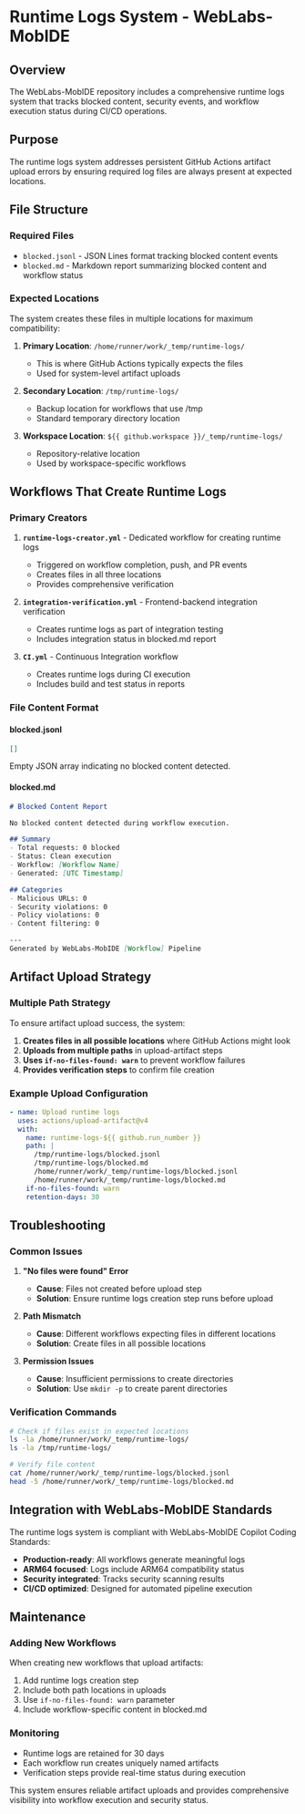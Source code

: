 # Runtime Logs System - WebLabs-MobIDE

## Overview

The WebLabs-MobIDE repository includes a comprehensive runtime logs system that tracks blocked content, security events, and workflow execution status during CI/CD operations.

## Purpose

The runtime logs system addresses persistent GitHub Actions artifact upload errors by ensuring required log files are always present at expected locations.

## File Structure

### Required Files
- `blocked.jsonl` - JSON Lines format tracking blocked content events
- `blocked.md` - Markdown report summarizing blocked content and workflow status

### Expected Locations
The system creates these files in multiple locations for maximum compatibility:

1. **Primary Location**: `/home/runner/work/_temp/runtime-logs/`
   - This is where GitHub Actions typically expects the files
   - Used for system-level artifact uploads

2. **Secondary Location**: `/tmp/runtime-logs/`
   - Backup location for workflows that use /tmp
   - Standard temporary directory location

3. **Workspace Location**: `${{ github.workspace }}/_temp/runtime-logs/`
   - Repository-relative location
   - Used by workspace-specific workflows

## Workflows That Create Runtime Logs

### Primary Creators
1. **`runtime-logs-creator.yml`** - Dedicated workflow for creating runtime logs
   - Triggered on workflow completion, push, and PR events
   - Creates files in all three locations
   - Provides comprehensive verification

2. **`integration-verification.yml`** - Frontend-backend integration verification
   - Creates runtime logs as part of integration testing
   - Includes integration status in blocked.md report

3. **`CI.yml`** - Continuous Integration workflow
   - Creates runtime logs during CI execution
   - Includes build and test status in reports

### File Content Format

#### blocked.jsonl
```json
[]
```
Empty JSON array indicating no blocked content detected.

#### blocked.md
```markdown
# Blocked Content Report

No blocked content detected during workflow execution.

## Summary
- Total requests: 0 blocked
- Status: Clean execution
- Workflow: [Workflow Name]
- Generated: [UTC Timestamp]

## Categories
- Malicious URLs: 0
- Security violations: 0
- Policy violations: 0
- Content filtering: 0

---
Generated by WebLabs-MobIDE [Workflow] Pipeline
```

## Artifact Upload Strategy

### Multiple Path Strategy
To ensure artifact upload success, the system:

1. **Creates files in all possible locations** where GitHub Actions might look
2. **Uploads from multiple paths** in upload-artifact steps
3. **Uses `if-no-files-found: warn`** to prevent workflow failures
4. **Provides verification steps** to confirm file creation

### Example Upload Configuration
```yaml
- name: Upload runtime logs
  uses: actions/upload-artifact@v4
  with:
    name: runtime-logs-${{ github.run_number }}
    path: |
      /tmp/runtime-logs/blocked.jsonl
      /tmp/runtime-logs/blocked.md
      /home/runner/work/_temp/runtime-logs/blocked.jsonl
      /home/runner/work/_temp/runtime-logs/blocked.md
    if-no-files-found: warn
    retention-days: 30
```

## Troubleshooting

### Common Issues

1. **"No files were found" Error**
   - **Cause**: Files not created before upload step
   - **Solution**: Ensure runtime logs creation step runs before upload

2. **Path Mismatch**
   - **Cause**: Different workflows expecting files in different locations
   - **Solution**: Create files in all possible locations

3. **Permission Issues**
   - **Cause**: Insufficient permissions to create directories
   - **Solution**: Use `mkdir -p` to create parent directories

### Verification Commands

```bash
# Check if files exist in expected locations
ls -la /home/runner/work/_temp/runtime-logs/
ls -la /tmp/runtime-logs/

# Verify file content
cat /home/runner/work/_temp/runtime-logs/blocked.jsonl
head -5 /home/runner/work/_temp/runtime-logs/blocked.md
```

## Integration with WebLabs-MobIDE Standards

The runtime logs system is compliant with WebLabs-MobIDE Copilot Coding Standards:

- **Production-ready**: All workflows generate meaningful logs
- **ARM64 focused**: Logs include ARM64 compatibility status
- **Security integrated**: Tracks security scanning results
- **CI/CD optimized**: Designed for automated pipeline execution

## Maintenance

### Adding New Workflows
When creating new workflows that upload artifacts:

1. Add runtime logs creation step
2. Include both path locations in uploads
3. Use `if-no-files-found: warn` parameter
4. Include workflow-specific content in blocked.md

### Monitoring
- Runtime logs are retained for 30 days
- Each workflow run creates uniquely named artifacts
- Verification steps provide real-time status during execution

This system ensures reliable artifact uploads and provides comprehensive visibility into workflow execution and security status.